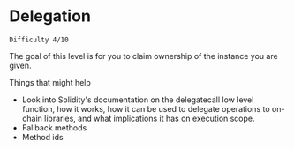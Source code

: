 # Delegation 
`Difficulty 4/10`

The goal of this level is for you to claim ownership of the instance you are given.

  Things that might help

* Look into Solidity's documentation on the delegatecall low level function, how it works, how it can be used to delegate operations to on-chain libraries, and what implications it has on execution scope.
* Fallback methods
* Method ids


